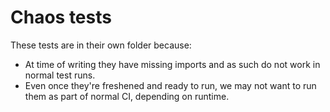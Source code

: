 
# Chaos tests

These tests are in their own folder because:
- At time of writing they have missing imports
  and as such do not work in normal test runs.
- Even once they're freshened and ready to run,
  we may not want to run them as part of normal CI,
  depending on runtime.
